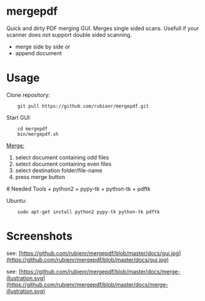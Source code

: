 # mergepdf
Quick and dirty PDF merging GUI. Merges single sided scans. Usefull if your scanner does not support double sided scanning.
+ merge side by side or
+ append document

# Usage
Clone repository:
```
    git pull https://github.com/rubienr/mergepdf.git
```
Start GUI:
```
    cd mergepdf
    bin/mergepdf.sh
```
[Merge:](https://github.com/rubienr/mergepdf/blob/master/docs/gui.jpg)
<ol>
<li>select document containing odd files</li>
<li>select document containing even files</li>
<li>select destination folder/file-name</li>
<li>press merge button</li>
</ol>
# Needed Tools
+ python2
+ pypy-tk
+ python-tk
+ pdftk

Ubuntu:
```
    sudo apt-get install python2 pypy-tk python-tk pdftk
```
# Screenshots
see: [https://github.com/rubienr/mergepdf/blob/master/docs/gui.jpg](https://github.com/rubienr/mergepdf/blob/master/docs/gui.jpg)

see: [https://github.com/rubienr/mergepdf/blob/master/docs/merge-illustration.svg](https://github.com/rubienr/mergepdf/blob/master/docs/merge-illustration.svg)

